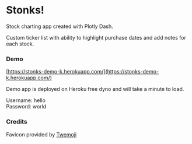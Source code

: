 # Stonks! 
Stock charting app created with Plotly Dash.

Custom ticker list with ability to highlight purchase dates and add notes for each stock. 

### Demo
[https://stonks-demo-k.herokuapp.com/](https://stonks-demo-k.herokuapp.com/)

Demo app is deployed on Heroku free dyno and will take a minute to load. 

Username: hello  
Password: world  

### Credits
Favicon provided by [Twemoji](https://github.com/twitter/twemoji)
